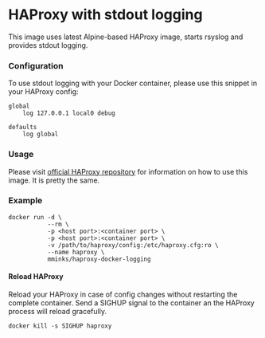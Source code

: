 HAProxy with stdout logging
=====

This image uses latest Alpine-based HAProxy image, starts rsyslog and provides stdout logging.

### Configuration

To use stdout logging with your Docker container, please use this snippet in your HAProxy config: 

```
global
    log 127.0.0.1 local0 debug

defaults
    log global
```

### Usage

Please visit [official HAProxy repository](https://hub.docker.com/_/haproxy/) for information on how to use this image. It is pretty the same.

### Example

```
docker run -d \
           --rm \
           -p <host port>:<container port> \
           -p <host port>:<container port> \
           -v /path/to/haproxy/config:/etc/haproxy.cfg:ro \
           --name haproxy \
           mminks/haproxy-docker-logging
```

#### Reload HAProxy

Reload your HAProxy in case of config changes without restarting the complete container. Send a SIGHUP signal to the container an the HAProxy process will reload gracefully.

```
docker kill -s SIGHUP haproxy
```

